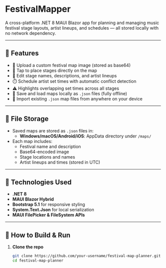 # FestivalMapper

A cross-platform .NET 8 MAUI Blazor app for planning and managing music festival stage layouts, artist lineups, and schedules — all stored locally with no network dependency.

---

## 🚀 Features

- 📸 Upload a custom festival map image (stored as base64)
- 📍 Tap to place stages directly on the map
- 📝 Edit stage names, descriptions, and artist lineups
- ⏱️ Schedule artist set times with automatic conflict detection
- ⚠️ Highlights overlapping set times across all stages
- 💾 Save and load maps locally as `.json` files (fully offline)
- 📂 Import existing `.json` map files from anywhere on your device

---

## 📁 File Storage

- Saved maps are stored as `.json` files in:
  - **Windows/macOS/Android/iOS**: AppData directory under `/maps/`
- Each map includes:
  - Festival name and description
  - Base64-encoded image
  - Stage locations and names
  - Artist lineups and times (stored in UTC)

---

## 🧰 Technologies Used

- **.NET 8**
- **MAUI Blazor Hybrid**
- **Bootstrap 5.1** for responsive styling
- **System.Text.Json** for local serialization
- **MAUI FilePicker & FileSystem APIs**

---

## 🔧 How to Build & Run

1. **Clone the repo**
   ```bash
   git clone https://github.com/your-username/festival-map-planner.git
   cd festival-map-planner

